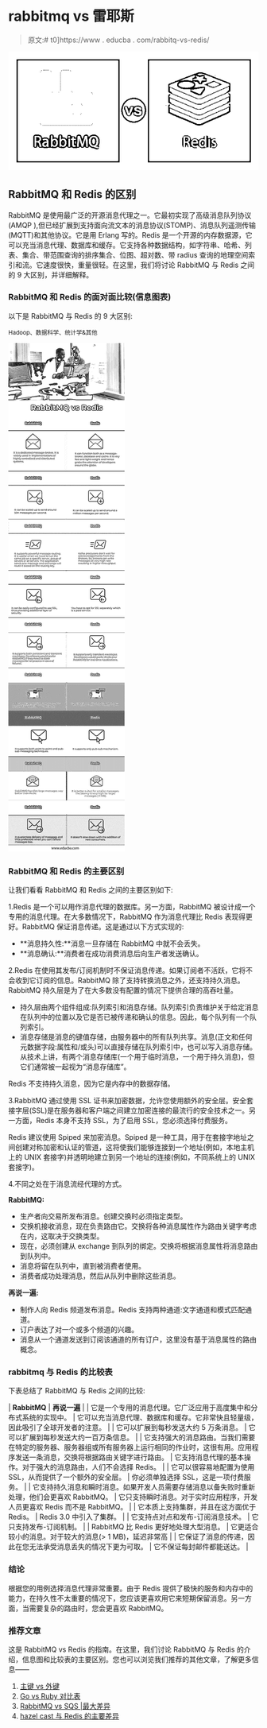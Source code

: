 # rabbitmq vs 雷耶斯

> 原文:# t0]https://www . educba . com/rabbitq-vs-redis/

![RabbitMQ-vs-Redis](img/fd8645bed6fadd49ff6d12520043e55d.png)



## RabbitMQ 和 Redis 的区别

RabbitMQ 是使用最广泛的开源消息代理之一。它最初实现了高级消息队列协议(AMQP ),但已经扩展到支持面向流文本的消息协议(STOMP)、消息队列遥测传输(MQTT)和其他协议。它是用 Erlang 写的。Redis 是一个开源的内存数据源，它可以充当消息代理、数据库和缓存。它支持各种数据结构，如字符串、哈希、列表、集合、带范围查询的排序集合、位图、超对数、带 radius 查询的地理空间索引和流。它速度很快，重量很轻。在这里，我们将讨论 RabbitMQ 与 Redis 之间的 9 大区别，并详细解释。

### RabbitMQ 和 Redis 的面对面比较(信息图表)

以下是 RabbitMQ 与 Redis 的 9 大区别:

<small>Hadoop、数据科学、统计学&其他</small>

![RabbitMQ-vs-Redis-info](img/41c9cc4252e329766d4d5436f304e014.png)



### RabbitMQ 和 Redis 的主要区别

让我们看看 RabbitMQ 和 Redis 之间的主要区别如下:

1.Redis 是一个可以用作消息代理的数据库。另一方面，RabbitMQ 被设计成一个专用的消息代理。在大多数情况下，RabbitMQ 作为消息代理比 Redis 表现得更好。RabbitMQ 保证消息传递。这是通过以下方式实现的:

*   **消息持久性:**消息一旦存储在 RabbitMQ 中就不会丢失。
*   **消息确认:**消费者在成功消费消息后向生产者发送确认。

2.Redis 在使用其发布/订阅机制时不保证消息传递。如果订阅者不活跃，它将不会收到它订阅的信息。RabbitMQ 除了支持转换消息之外，还支持持久消息。RabbitMQ 持久层是为了在大多数没有配置的情况下提供合理的高吞吐量。

*   持久层由两个组件组成:队列索引和消息存储。队列索引负责维护关于给定消息在队列中的位置以及它是否已被传递和确认的信息。因此，每个队列有一个队列索引。
*   消息存储是消息的键值存储，由服务器中的所有队列共享。消息(正文和任何元数据字段:属性和/或头)可以直接存储在队列索引中，也可以写入消息存储。从技术上讲，有两个消息存储库(一个用于临时消息，一个用于持久消息)，但它们通常被一起视为“消息存储库”。

Redis 不支持持久消息，因为它是内存中的数据存储。

3.RabbitMQ 通过使用 SSL 证书来加密数据，允许您使用额外的安全层。安全套接字层(SSL)是在服务器和客户端之间建立加密连接的最流行的安全技术之一。另一方面，Redis 本身不支持 SSL，为了启用 SSL，您必须选择付费服务。

Redis 建议使用 Spiped 来加密消息。Spiped 是一种工具，用于在套接字地址之间创建对称加密和认证的管道，这将使我们能够连接到一个地址(例如，本地主机上的 UNIX 套接字)并透明地建立到另一个地址的连接(例如，不同系统上的 UNIX 套接字)。

4.不同之处在于消息流经代理的方式。

**RabbitMQ:**

*   生产者向交易所发布消息。创建交换时必须指定类型。
*   交换机接收消息，现在负责路由它。交换将各种消息属性作为路由关键字考虑在内，这取决于交换类型。
*   现在，必须创建从 exchange 到队列的绑定。交换将根据消息属性将消息路由到队列中。
*   消息将留在队列中，直到被消费者使用。
*   消费者成功处理消息，然后从队列中删除这些消息。

**再说一遍:**

*   制作人向 Redis 频道发布消息。Redis 支持两种通道:文字通道和模式匹配通道。
*   订户表达了对一个或多个频道的兴趣。
*   消息从一个通道发送到订阅该通道的所有订户，这里没有基于消息属性的路由概念。

### rabbitmq 与 Redis 的比较表

下表总结了 RabbitMQ 与 Redis 之间的比较:

| **RabbitMQ** | **再说一遍** |
| 它是一个专用的消息代理。它广泛应用于高度集中和分布式系统的实现中。 | 它可以充当消息代理、数据库和缓存。它非常快且轻量级，因此吸引了全球开发者的注意。 |
| 它可以扩展到每秒发送大约 5 万条消息。 | 它可以扩展到每秒发送大约一百万条信息。 |
| 它支持强大的消息路由。当我们需要在特定的服务器、服务器组或所有服务器上运行相同的作业时，这很有用。应用程序发送一条消息，交换将根据路由关键字进行路由。 | 它支持消息代理的基本操作。对于强大的消息路由，人们不会选择 Redis。 |
| 它可以很容易地配置为使用 SSL，从而提供了一个额外的安全层。 | 你必须单独选择 SSL，这是一项付费服务。 |
| 它支持持久消息和瞬时消息。如果开发人员需要存储消息以备失败时重新处理，他们会更喜欢 RabbitMQ。 | 它只支持瞬时消息。对于实时应用程序，开发人员更喜欢 Redis 而不是 RabbitMQ。 |
| 它本质上支持集群，并且在这方面优于 Redis。 | Redis 3.0 中引入了集群。 |
| 它支持点对点和发布-订阅消息技术。 | 它只支持发布-订阅机制。 |
| RabbitMQ 比 Redis 更好地处理大型消息。 | 它更适合较小的消息。对于较大的消息(> 1 MB)，延迟非常高 |
| 它保证了消息的传递，因此在您无法承受消息丢失的情况下更为可取。 | 它不保证每封邮件都能送达。 |

### 结论

根据您的用例选择消息代理非常重要。由于 Redis 提供了极快的服务和内存中的能力，在持久性不太重要的情况下，您应该更喜欢用它来短期保留消息。另一方面，当需要复杂的路由时，您会更喜欢 RabbitMQ。

### 推荐文章

这是 RabbitMQ vs Redis 的指南。在这里，我们讨论 RabbitMQ 与 Redis 的介绍，信息图和比较表的主要区别。您也可以浏览我们推荐的其他文章，了解更多信息——

1.  [主键 vs 外键](https://www.educba.com/primary-key-vs-foreign-key/)
2.  [Go vs Ruby 对比表](https://www.educba.com/go-vs-ruby/)
3.  [RabbitMQ vs SQS |最大差异](https://www.educba.com/rabbitmq-vs-sqs/)
4.  [hazel cast 与 Redis 的主要差异](https://www.educba.com/hazelcast-vs-redis/)






